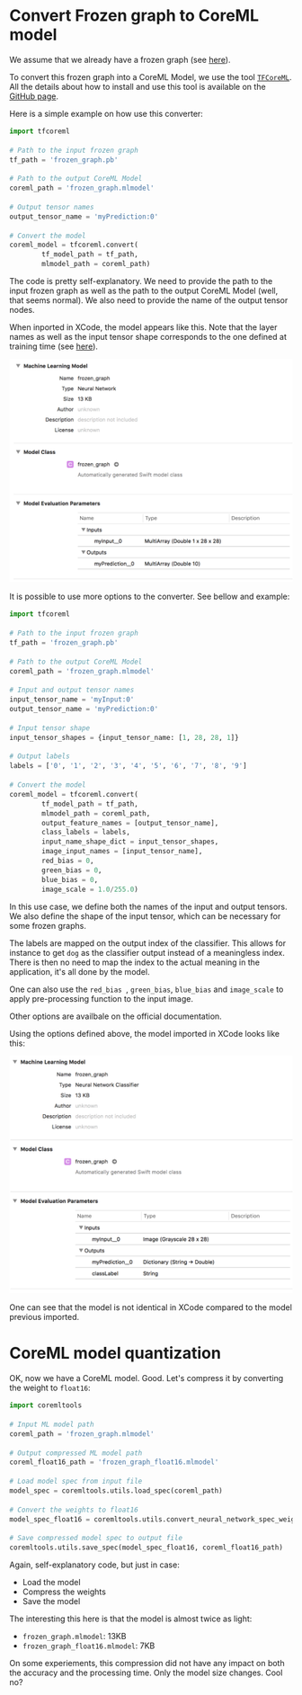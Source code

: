 # Convert Frozen graph to CoreML model

We assume that we already have a frozen graph (see [here](export_frozen_graph.md)).

To convert this frozen graph into a CoreML Model, we use the tool [`TFCoreML`](https://github.com/tf-coreml/tf-coreml). All the details about how to install and use this tool is available on the [GitHub page](https://github.com/tf-coreml/tf-coreml).

Here is a simple example on how use this converter:


```python
import tfcoreml
 
# Path to the input frozen graph
tf_path = 'frozen_graph.pb'

# Path to the output CoreML Model
coreml_path = 'frozen_graph.mlmodel'

# Output tensor names
output_tensor_name = 'myPrediction:0'

# Convert the model
coreml_model = tfcoreml.convert(
        tf_model_path = tf_path,
        mlmodel_path = coreml_path)
```

The code is pretty self-explanatory. We need to provide the path to the input frozen graph as well as the path to the output CoreML Model (well, that seems normal). We also need to provide the name of the output tensor nodes.

When inported in XCode, the model appears like this. Note that the layer names as well as the input tensor shape corresponds to the one defined at training time (see [here](save_saved_model.md)).

![](convert_coreml_1.png)

It is possible to use more options to the converter. See bellow and example:

```python
import tfcoreml
 
# Path to the input frozen graph
tf_path = 'frozen_graph.pb'

# Path to the output CoreML Model
coreml_path = 'frozen_graph.mlmodel'

# Input and output tensor names
input_tensor_name = 'myInput:0'
output_tensor_name = 'myPrediction:0'

# Input tensor shape
input_tensor_shapes = {input_tensor_name: [1, 28, 28, 1]}

# Output labels
labels = ['0', '1', '2', '3', '4', '5', '6', '7', '8', '9']

# Convert the model
coreml_model = tfcoreml.convert(
        tf_model_path = tf_path,
        mlmodel_path = coreml_path,
        output_feature_names = [output_tensor_name],
        class_labels = labels,
        input_name_shape_dict = input_tensor_shapes,
        image_input_names = [input_tensor_name],
        red_bias = 0,
        green_bias = 0,
        blue_bias = 0,
        image_scale = 1.0/255.0)
```

In this use case, we define both the names of the input and output tensors. We also define the shape of the input tensor, which can be necessary for some frozen graphs.

The labels are mapped on the output index of the classifier. This allows for instance to get `dog` as the classifier output instead of a meaningless index. There is then no need to map the index to the actual meaning in the application, it's all done by the model.

One can also use the `red_bias `, `green_bias`, `blue_bias` and `image_scale` to apply pre-processing function to the input image.

Other options are availbale on the official documentation.

Using the options defined above, the model imported in XCode looks like this:

![](convert_coreml_2.png)

One can see that the model is not identical in XCode compared to the model previous imported.



# CoreML model quantization

OK, now we have a CoreML model. Good. Let's compress it by converting the weight to `float16`:

```python
import coremltools
 
# Input ML model path
coreml_path = 'frozen_graph.mlmodel'

# Output compressed ML model path
coreml_float16_path = 'frozen_graph_float16.mlmodel'

# Load model spec from input file
model_spec = coremltools.utils.load_spec(coreml_path)

# Convert the weights to float16
model_spec_float16 = coremltools.utils.convert_neural_network_spec_weights_to_fp16(model_spec)

# Save compressed model spec to output file
coremltools.utils.save_spec(model_spec_float16, coreml_float16_path)
```

Again, self-explanatory code, but just in case:

* Load the model 
* Compress the weights
* Save the model

The interesting this here is that the model is almost twice as light:

* `frozen_graph.mlmodel`: 13KB
* `frozen_graph_float16.mlmodel`: 7KB

On some experiements, this compression did not have any impact on both the accuracy and the processing time. Only the model size changes. Cool no?